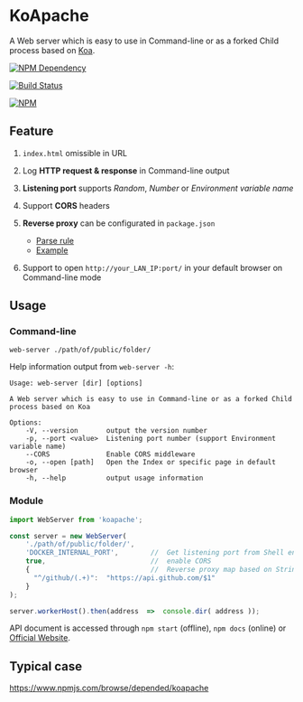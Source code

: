 # KoApache

A Web server which is easy to use in Command-line or as a forked Child process based on [Koa](http://koajs.com/).

[![NPM Dependency](https://david-dm.org/TechQuery/KoApache.svg)](https://david-dm.org/TechQuery/KoApache)

[![Build Status](https://travis-ci.com/TechQuery/KoApache.svg?branch=master)](https://travis-ci.com/TechQuery/KoApache)

[![NPM](https://nodei.co/npm/koapache.png?downloads=true&downloadRank=true&stars=true)](https://nodei.co/npm/koapache/)



## Feature

 1. `index.html` omissible in URL

 2. Log **HTTP request & response** in Command-line output

 3. **Listening port** supports *Random*, *Number* or *Environment variable name*

 4. Support **CORS** headers

 5. **Reverse proxy** can be configurated in `package.json`
    - [Parse rule](https://tech-query.me/node-toolkit/function/index.html#static-function-configOf)
    - [Example](https://github.com/TechQuery/KoApache/blob/master/package.json#L73)

 6. Support to open `http://your_LAN_IP:port/` in your default browser on Command-line mode



## Usage

### Command-line

```Shell
web-server ./path/of/public/folder/
```
Help information output from `web-server -h`:

    Usage: web-server [dir] [options]

    A Web server which is easy to use in Command-line or as a forked Child process based on Koa

    Options:
        -V, --version       output the version number
        -p, --port <value>  Listening port number (support Environment variable name)
        --CORS              Enable CORS middleware
        -o, --open [path]   Open the Index or specific page in default browser
        -h, --help          output usage information


### Module

```JavaScript
import WebServer from 'koapache';

const server = new WebServer(
    './path/of/public/folder/',
    'DOCKER_INTERNAL_PORT',        //  Get listening port from Shell environment
    true,                          //  enable CORS
    {                              //  Reverse proxy map based on String#replace()
      "^/github/(.+)":  "https://api.github.com/$1"
    }
);

server.workerHost().then(address  =>  console.dir( address ));
```
API document is accessed through `npm start` (offline), `npm docs` (online) or [Official Website](https://tech-query.me/KoApache/).



## Typical case

https://www.npmjs.com/browse/depended/koapache
